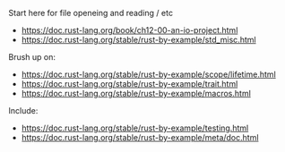 Start here for file openeing and reading / etc
- https://doc.rust-lang.org/book/ch12-00-an-io-project.html
- https://doc.rust-lang.org/stable/rust-by-example/std_misc.html

Brush up on:
- https://doc.rust-lang.org/stable/rust-by-example/scope/lifetime.html
- https://doc.rust-lang.org/stable/rust-by-example/trait.html
- https://doc.rust-lang.org/stable/rust-by-example/macros.html

Include:
- https://doc.rust-lang.org/stable/rust-by-example/testing.html
- https://doc.rust-lang.org/stable/rust-by-example/meta/doc.html
